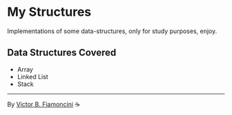 # My Structures

Implementations of some data-structures, only for study purposes, enjoy.

## Data Structures Covered

- Array
- Linked List
- Stack

---

By [Victor B. Fiamoncini](https://github.com/Victor-Fiamoncini) ☕️
